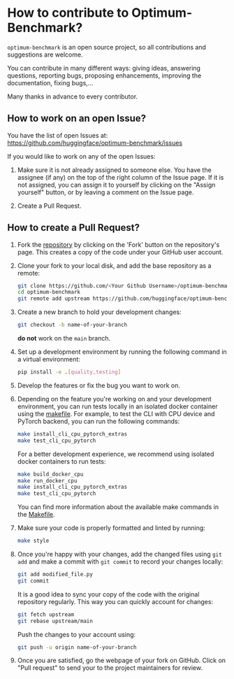 
# How to contribute to Optimum-Benchmark?

`optimum-benchmark` is an open source project, so all contributions and suggestions are welcome.

You can contribute in many different ways: giving ideas, answering questions, reporting bugs, proposing enhancements, improving the documentation, fixing bugs,...

Many thanks in advance to every contributor.

## How to work on an open Issue?

You have the list of open Issues at: <https://github.com/huggingface/optimum-benchmark/issues>

If you would like to work on any of the open Issues:

1. Make sure it is not already assigned to someone else. You have the assignee (if any) on the top of the right column of the Issue page. If it is not assigned, you can assign it to yourself by clicking on the "Assign yourself" button, or by leaving a comment on the Issue page.

2. Create a Pull Request.

## How to create a Pull Request?

1. Fork the [repository](https://github.com/huggingface/optimum-benchmark) by clicking on the 'Fork' button on the repository's page. This creates a copy of the code under your GitHub user account.

2. Clone your fork to your local disk, and add the base repository as a remote:

	```bash
	git clone https://github.com/<Your Github Username>/optimum-benchmark.git
	cd optimum-benchmark
	git remote add upstream https://github.com/huggingface/optimum-benchmark.git
	```

3. Create a new branch to hold your development changes:

	```bash
	git checkout -b name-of-your-branch
	```
	
	**do not** work on the `main` branch.

4. Set up a development environment by running the following command in a virtual environment:

	```bash
	pip install -e .[quality,testing]
	```

5. Develop the features or fix the bug you want to work on.

6. Depending on the feature you're working on and your development environment, you can run tests locally in an isolated docker container using the [makefile](Makefile). For example, to test the CLI with CPU device and PyTorch backend, you can run the following commands:

	```bash
	make install_cli_cpu_pytorch_extras
	make test_cli_cpu_pytorch
	```

	For a better development experience, we recommend using isolated docker containers to run tests:
	
	```bash
	make build_docker_cpu
	make run_docker_cpu
	make install_cli_cpu_pytorch_extras
	make test_cli_cpu_pytorch
	```

	You can find more information about the available make commands in the [Makefile](Makefile).

7. Make sure your code is properly formatted and linted by running:

	```bash
	make style
	```

8. Once you're happy with your changes, add the changed files using `git add` and make a commit with `git commit` to record your changes locally:

	```bash
	git add modified_file.py
	git commit
	```

	It is a good idea to sync your copy of the code with the original repository regularly. This way you can quickly account for changes:

	```bash
	git fetch upstream
	git rebase upstream/main
	```

	Push the changes to your account using:

	```bash
	git push -u origin name-of-your-branch
	```

9. Once you are satisfied, go the webpage of your fork on GitHub. Click on "Pull request" to send your to the project maintainers for review.
